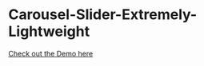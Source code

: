 # Carousel-Slider-Extremely-Lightweight

[Check out the Demo here](https://codepen.io/GoldenGate/pen/wXyOGN)
